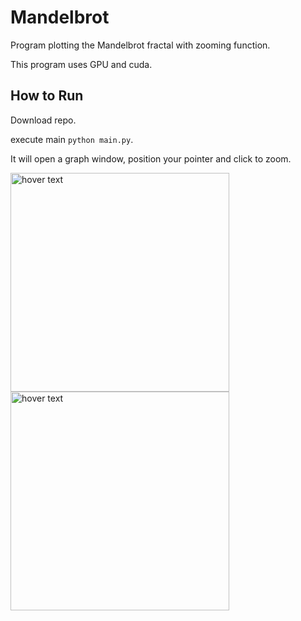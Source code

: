 # Mandelbrot

Program plotting the Mandelbrot fractal with zooming function. 

This program uses GPU and cuda.

## How to Run

Download repo.

execute main 
```python main.py```.

It will open a graph window, position your pointer and click to zoom. 
<p align="left">
  <img src="https://github.com/CJRockball/Mandelbrot/blob/main/images/Figure_0.png" width="350" title="hover text">
  <img src="https://github.com/CJRockball/Mandelbrot/blob/main/images/Figure_01.png" width="350" title="hover text">
</p>

